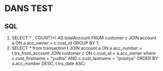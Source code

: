 # DANS TEST

## SQL
1. SELECT * , COUNT(*) AS totalAccount FROM customer c JOIN account a ON a.acc_owner = c.cust_id GROUP BY 1;
2. SELECT * from transaction t JOIN account a ON a.acc_number = t.trs_from_account JOIN customer c ON c.cust_id = a.acc_owner where c.cust_firstname = "yudha" AND c.cust_lastname = "prastya" ORDER BY a.acc_number DESC, t.trs_date ASC;